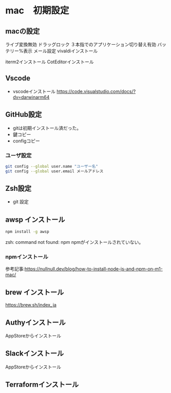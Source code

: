 # mac　初期設定

## macの設定
ライブ変換無効
ドラッグロック
３本指でのアプリケーション切り替え有効
バッテリー%表示
メール設定
vivaldiインストール

iterm2インストール
CotEditorインストール

## Vscode
- vscodeインストール
https://code.visualstudio.com/docs/?dv=darwinarm64

## GitHub設定
- gitは初期インストール済だった。
- 鍵コピー
- configコピー

### ユーザ設定

```sh
git config --global user.name "ユーザー名"
git config --global user.email メールアドレス
```

## Zsh設定
- git 設定



## awsp インストール

```sh
npm install -g awsp
```
zsh: command not found: npm
npmがインストールされていない。

### npmインストール

参考記事:https://nullnull.dev/blog/how-to-install-node-js-and-npm-on-m1-mac/





## brew インストール

https://brew.sh/index_ja

## Authyインストール
AppStoreからインストール


## Slackインストール
AppStoreからインストール

## Terraformインストール
